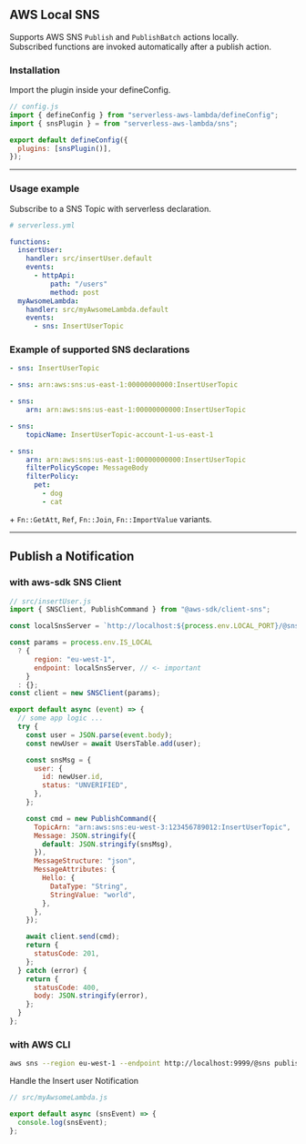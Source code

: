 ## AWS Local SNS

Supports AWS SNS `Publish` and `PublishBatch` actions locally.  
Subscribed functions are invoked automatically after a publish action.

### Installation

Import the plugin inside your defineConfig.

```js
// config.js
import { defineConfig } from "serverless-aws-lambda/defineConfig";
import { snsPlugin } = from "serverless-aws-lambda/sns";

export default defineConfig({
  plugins: [snsPlugin()],
});
```

---

### Usage example

Subscribe to a SNS Topic with serverless declaration.

```yaml
# serverless.yml

functions:
  insertUser:
    handler: src/insertUser.default
    events:
      - httpApi:
          path: "/users"
          method: post
  myAwsomeLambda:
    handler: src/myAwsomeLambda.default
    events:
      - sns: InsertUserTopic
```

### Example of supported SNS declarations

```yaml
- sns: InsertUserTopic
```

```yaml
- sns: arn:aws:sns:us-east-1:00000000000:InsertUserTopic
```

```yaml
- sns:
    arn: arn:aws:sns:us-east-1:00000000000:InsertUserTopic
```

```yaml
- sns:
    topicName: InsertUserTopic-account-1-us-east-1
```

```yaml
- sns:
    arn: arn:aws:sns:us-east-1:00000000000:InsertUserTopic
    filterPolicyScope: MessageBody
    filterPolicy:
      pet:
        - dog
        - cat
```

\+ `Fn::GetAtt`, `Ref`, `Fn::Join`, `Fn::ImportValue` variants.

---

## Publish a Notification

### with aws-sdk SNS Client

```js
// src/insertUser.js
import { SNSClient, PublishCommand } from "@aws-sdk/client-sns";

const localSnsServer = `http://localhost:${process.env.LOCAL_PORT}/@sns`;

const params = process.env.IS_LOCAL
  ? {
      region: "eu-west-1",
      endpoint: localSnsServer, // <- important
    }
  : {};
const client = new SNSClient(params);

export default async (event) => {
  // some app logic ...
  try {
    const user = JSON.parse(event.body);
    const newUser = await UsersTable.add(user);

    const snsMsg = {
      user: {
        id: newUser.id,
        status: "UNVERIFIED",
      },
    };

    const cmd = new PublishCommand({
      TopicArn: "arn:aws:sns:eu-west-3:123456789012:InsertUserTopic",
      Message: JSON.stringify({
        default: JSON.stringify(snsMsg),
      }),
      MessageStructure: "json",
      MessageAttributes: {
        Hello: {
          DataType: "String",
          StringValue: "world",
        },
      },
    });

    await client.send(cmd);
    return {
      statusCode: 201,
    };
  } catch (error) {
    return {
      statusCode: 400,
      body: JSON.stringify(error),
    };
  }
};
```

### with AWS CLI

```bash
aws sns --region eu-west-1 --endpoint http://localhost:9999/@sns publish --topic-arn "arn:aws:sns:eu-west-3:123456789012:InsertUserTopic" --message "Hello World"
```

Handle the Insert user Notification

```js
// src/myAwsomeLambda.js

export default async (snsEvent) => {
  console.log(snsEvent);
};
```
